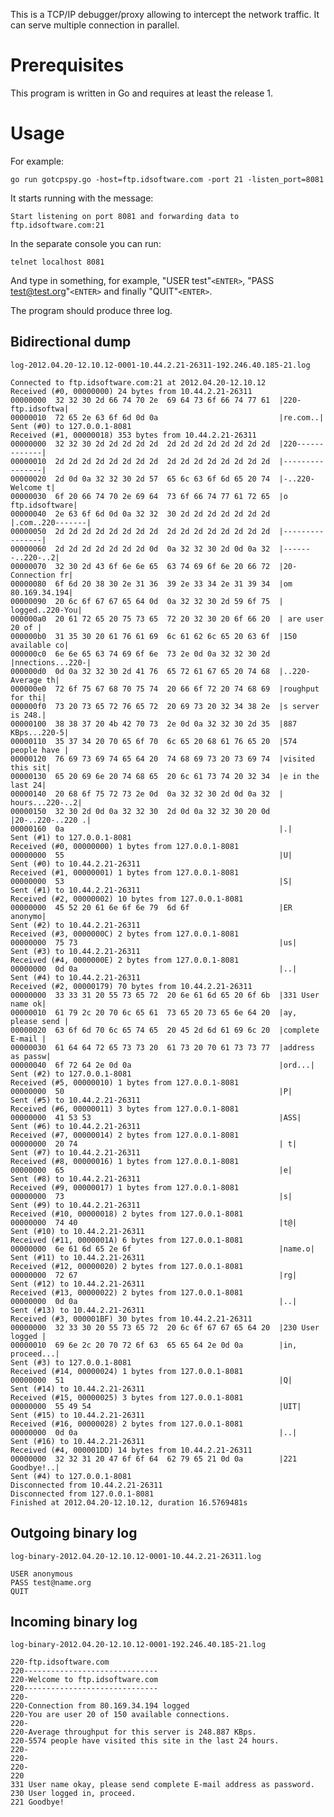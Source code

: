 This is a TCP/IP debugger/proxy allowing to intercept the network traffic.
It can serve multiple connection in parallel.

Prerequisites
=============

This program is written in Go and requires at least the release 1.

Usage
=====

For example:

    go run gotcpspy.go -host=ftp.idsoftware.com -port 21 -listen_port=8081

It starts running with the message:

    Start listening on port 8081 and forwarding data to ftp.idsoftware.com:21

In the separate console you can run:

    telnet localhost 8081

And type in something, for example, "USER test"`<ENTER>`,
"PASS test@test.org"`<ENTER>` and finally "QUIT"`<ENTER>`.

The program should produce three log.

Bidirectional dump
------------------

`log-2012.04.20-12.10.12-0001-10.44.2.21-26311-192.246.40.185-21.log`

    Connected to ftp.idsoftware.com:21 at 2012.04.20-12.10.12
    Received (#0, 00000000) 24 bytes from 10.44.2.21-26311
    00000000  32 32 30 2d 66 74 70 2e  69 64 73 6f 66 74 77 61  |220-ftp.idsoftwa|
    00000010  72 65 2e 63 6f 6d 0d 0a                           |re.com..|
    Sent (#0) to 127.0.0.1-8081
    Received (#1, 00000018) 353 bytes from 10.44.2.21-26311
    00000000  32 32 30 2d 2d 2d 2d 2d  2d 2d 2d 2d 2d 2d 2d 2d  |220-------------|
    00000010  2d 2d 2d 2d 2d 2d 2d 2d  2d 2d 2d 2d 2d 2d 2d 2d  |----------------|
    00000020  2d 0d 0a 32 32 30 2d 57  65 6c 63 6f 6d 65 20 74  |-..220-Welcome t|
    00000030  6f 20 66 74 70 2e 69 64  73 6f 66 74 77 61 72 65  |o ftp.idsoftware|
    00000040  2e 63 6f 6d 0d 0a 32 32  30 2d 2d 2d 2d 2d 2d 2d  |.com..220-------|
    00000050  2d 2d 2d 2d 2d 2d 2d 2d  2d 2d 2d 2d 2d 2d 2d 2d  |----------------|
    00000060  2d 2d 2d 2d 2d 2d 2d 0d  0a 32 32 30 2d 0d 0a 32  |-------..220-..2|
    00000070  32 30 2d 43 6f 6e 6e 65  63 74 69 6f 6e 20 66 72  |20-Connection fr|
    00000080  6f 6d 20 38 30 2e 31 36  39 2e 33 34 2e 31 39 34  |om 80.169.34.194|
    00000090  20 6c 6f 67 67 65 64 0d  0a 32 32 30 2d 59 6f 75  | logged..220-You|
    000000a0  20 61 72 65 20 75 73 65  72 20 32 30 20 6f 66 20  | are user 20 of |
    000000b0  31 35 30 20 61 76 61 69  6c 61 62 6c 65 20 63 6f  |150 available co|
    000000c0  6e 6e 65 63 74 69 6f 6e  73 2e 0d 0a 32 32 30 2d  |nnections...220-|
    000000d0  0d 0a 32 32 30 2d 41 76  65 72 61 67 65 20 74 68  |..220-Average th|
    000000e0  72 6f 75 67 68 70 75 74  20 66 6f 72 20 74 68 69  |roughput for thi|
    000000f0  73 20 73 65 72 76 65 72  20 69 73 20 32 34 38 2e  |s server is 248.|
    00000100  38 38 37 20 4b 42 70 73  2e 0d 0a 32 32 30 2d 35  |887 KBps...220-5|
    00000110  35 37 34 20 70 65 6f 70  6c 65 20 68 61 76 65 20  |574 people have |
    00000120  76 69 73 69 74 65 64 20  74 68 69 73 20 73 69 74  |visited this sit|
    00000130  65 20 69 6e 20 74 68 65  20 6c 61 73 74 20 32 34  |e in the last 24|
    00000140  20 68 6f 75 72 73 2e 0d  0a 32 32 30 2d 0d 0a 32  | hours...220-..2|
    00000150  32 30 2d 0d 0a 32 32 30  2d 0d 0a 32 32 30 20 0d  |20-..220-..220 .|
    00000160  0a                                                |.|
    Sent (#1) to 127.0.0.1-8081
    Received (#0, 00000000) 1 bytes from 127.0.0.1-8081
    00000000  55                                                |U|
    Sent (#0) to 10.44.2.21-26311
    Received (#1, 00000001) 1 bytes from 127.0.0.1-8081
    00000000  53                                                |S|
    Sent (#1) to 10.44.2.21-26311
    Received (#2, 00000002) 10 bytes from 127.0.0.1-8081
    00000000  45 52 20 61 6e 6f 6e 79  6d 6f                    |ER anonymo|
    Sent (#2) to 10.44.2.21-26311
    Received (#3, 0000000C) 2 bytes from 127.0.0.1-8081
    00000000  75 73                                             |us|
    Sent (#3) to 10.44.2.21-26311
    Received (#4, 0000000E) 2 bytes from 127.0.0.1-8081
    00000000  0d 0a                                             |..|
    Sent (#4) to 10.44.2.21-26311
    Received (#2, 00000179) 70 bytes from 10.44.2.21-26311
    00000000  33 33 31 20 55 73 65 72  20 6e 61 6d 65 20 6f 6b  |331 User name ok|
    00000010  61 79 2c 20 70 6c 65 61  73 65 20 73 65 6e 64 20  |ay, please send |
    00000020  63 6f 6d 70 6c 65 74 65  20 45 2d 6d 61 69 6c 20  |complete E-mail |
    00000030  61 64 64 72 65 73 73 20  61 73 20 70 61 73 73 77  |address as passw|
    00000040  6f 72 64 2e 0d 0a                                 |ord...|
    Sent (#2) to 127.0.0.1-8081
    Received (#5, 00000010) 1 bytes from 127.0.0.1-8081
    00000000  50                                                |P|
    Sent (#5) to 10.44.2.21-26311
    Received (#6, 00000011) 3 bytes from 127.0.0.1-8081
    00000000  41 53 53                                          |ASS|
    Sent (#6) to 10.44.2.21-26311
    Received (#7, 00000014) 2 bytes from 127.0.0.1-8081
    00000000  20 74                                             | t|
    Sent (#7) to 10.44.2.21-26311
    Received (#8, 00000016) 1 bytes from 127.0.0.1-8081
    00000000  65                                                |e|
    Sent (#8) to 10.44.2.21-26311
    Received (#9, 00000017) 1 bytes from 127.0.0.1-8081
    00000000  73                                                |s|
    Sent (#9) to 10.44.2.21-26311
    Received (#10, 00000018) 2 bytes from 127.0.0.1-8081
    00000000  74 40                                             |t@|
    Sent (#10) to 10.44.2.21-26311
    Received (#11, 0000001A) 6 bytes from 127.0.0.1-8081
    00000000  6e 61 6d 65 2e 6f                                 |name.o|
    Sent (#11) to 10.44.2.21-26311
    Received (#12, 00000020) 2 bytes from 127.0.0.1-8081
    00000000  72 67                                             |rg|
    Sent (#12) to 10.44.2.21-26311
    Received (#13, 00000022) 2 bytes from 127.0.0.1-8081
    00000000  0d 0a                                             |..|
    Sent (#13) to 10.44.2.21-26311
    Received (#3, 000001BF) 30 bytes from 10.44.2.21-26311
    00000000  32 33 30 20 55 73 65 72  20 6c 6f 67 67 65 64 20  |230 User logged |
    00000010  69 6e 2c 20 70 72 6f 63  65 65 64 2e 0d 0a        |in, proceed...|
    Sent (#3) to 127.0.0.1-8081
    Received (#14, 00000024) 1 bytes from 127.0.0.1-8081
    00000000  51                                                |Q|
    Sent (#14) to 10.44.2.21-26311
    Received (#15, 00000025) 3 bytes from 127.0.0.1-8081
    00000000  55 49 54                                          |UIT|
    Sent (#15) to 10.44.2.21-26311
    Received (#16, 00000028) 2 bytes from 127.0.0.1-8081
    00000000  0d 0a                                             |..|
    Sent (#16) to 10.44.2.21-26311
    Received (#4, 000001DD) 14 bytes from 10.44.2.21-26311
    00000000  32 32 31 20 47 6f 6f 64  62 79 65 21 0d 0a        |221 Goodbye!..|
    Sent (#4) to 127.0.0.1-8081
    Disconnected from 10.44.2.21-26311
    Disconnected from 127.0.0.1-8081
    Finished at 2012.04.20-12.10.12, duration 16.5769481s
    
Outgoing binary log
-------------------

`log-binary-2012.04.20-12.10.12-0001-10.44.2.21-26311.log`

    USER anonymous
    PASS test@name.org
    QUIT

Incoming binary log
-------------------

`log-binary-2012.04.20-12.10.12-0001-192.246.40.185-21.log`

    220-ftp.idsoftware.com
    220------------------------------
    220-Welcome to ftp.idsoftware.com
    220------------------------------
    220-
    220-Connection from 80.169.34.194 logged
    220-You are user 20 of 150 available connections.
    220-
    220-Average throughput for this server is 248.887 KBps.
    220-5574 people have visited this site in the last 24 hours.
    220-
    220-
    220-
    220 
    331 User name okay, please send complete E-mail address as password.
    230 User logged in, proceed.
    221 Goodbye!

